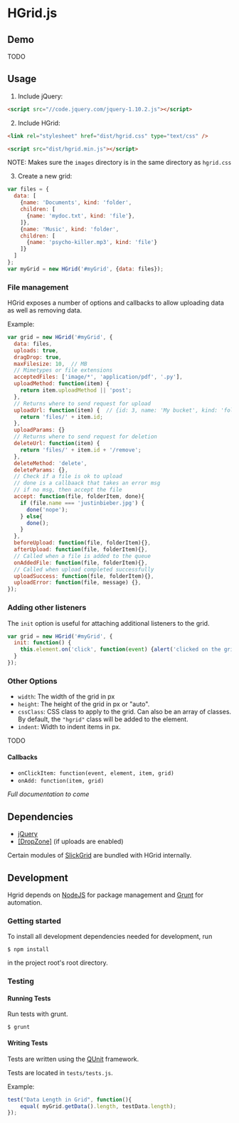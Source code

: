 # HGrid.js

## Demo

TODO

## Usage

1. Include jQuery:

  ```html
  <script src="//code.jquery.com/jquery-1.10.2.js"></script>
  ```

2. Include HGrid:

  ```html
  <link rel="stylesheet" href="dist/hgrid.css" type="text/css" />
  ```

  ```html
  <script src="dist/hgrid.min.js"></script>
  ```

  NOTE: Makes sure the `images` directory is in the same directory as `hgrid.css`

3. Create a new grid:

  ```javascript
  var files = {
    data: [
      {name: 'Documents', kind: 'folder', 
      children: [
        {name: 'mydoc.txt', kind: 'file'},
      ]},
      {name: 'Music', kind: 'folder',
      children: [
        {name: 'psycho-killer.mp3', kind: 'file'}
      ]}
    ]
  };
  var myGrid = new HGrid('#myGrid', {data: files});
  ```

### File management

HGrid exposes a number of options and callbacks to allow uploading data as well as removing data.

Example:

```javascript
var grid = new HGrid('#myGrid', {
  data: files, 
  uploads: true,
  dragDrop: true,
  maxFilesize: 10,  // MB
  // Mimetypes or file extensions
  acceptedFiles: ['image/*', 'application/pdf', '.py'],
  uploadMethod: function(item) {
    return item.uploadMethod || 'post';
  },
  // Returns where to send request for upload
  uploadUrl: function(item) {  // {id: 3, name: 'My bucket', kind: 'folder'}
    return 'files/' + item.id;
  },
  uploadParams: {}
  // Returns where to send request for deletion
  deleteUrl: function(item) {
    return 'files/' + item.id + '/remove';
  },
  deleteMethod: 'delete',
  deleteParams: {},
  // Check if a file is ok to upload
  // done is a callbaack that takes an error msg
  // if no msg, then accept the file
  accept: function(file, folderItem, done){
    if (file.name === 'justinbieber.jpg') {
      done('nope');
    } else{
      done();
    }
  },
  beforeUpload: function(file, folderItem){},
  afterUpload: function(file, folderItem){},
  // Called when a file is added to the queue
  onAddedFile: function(file, folderItem){},
  // Called when upload completed successfully
  uploadSuccess: function(file, folderItem){},
  uploadError: function(file, message) {},
});
```

### Adding other listeners

The `init` option is useful for attaching additional listeners to the grid.

```javascript
var grid = new HGrid('#myGrid', {
  init: function() {
    this.element.on('click', function(event) {alert('clicked on the grid!')});
  }
});
```

### Other Options

- `width`: The width of the grid in px
- `height`: The height of the grid in px or "auto".
- `cssClass`: CSS class to apply to the grid. Can also be an array of classes. By default, the `"hgrid"` class will be added to the element.
- `indent`: Width to indent items in px.

TODO

#### Callbacks 

- `onClickItem: function(event, element, item, grid)`
- `onAdd: function(item, grid)`

*Full documentation to come*


## Dependencies

- [jQuery](http://jquery.com/)
- [[DropZone]](http://www.dropzonejs.com/) (if uploads are enabled)

Certain modules of [SlickGrid](https://github.com/mleibman/SlickGrid/wiki) are bundled with HGrid internally.

## Development

Hgrid depends on [NodeJS](http://nodejs.org/) for package management and [Grunt](http://gruntjs.com/) for automation.

### Getting started 

To install all development dependencies needed for development, run

    $ npm install

in the project root's root directory.

### Testing

#### Running Tests

Run tests with grunt.

    $ grunt

#### Writing Tests

Tests are written using the [QUnit](http://qunitjs.com/) framework.

Tests are located in `tests/tests.js`.

Example:

```js
test("Data Length in Grid", function(){
    equal( myGrid.getData().length, testData.length);
});
```




